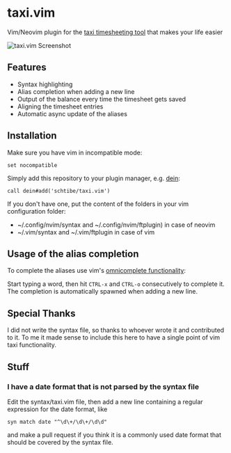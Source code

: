 # taxi.vim

Vim/Neovim plugin for the [taxi timesheeting tool](https://github.com/sephii/taxi/)
that makes your life easier

![taxi.vim Screenshot](taxi-vim.png)


## Features

* Syntax highlighting
* Alias completion when adding a new line
* Output of the balance every time the timesheet gets saved
* Aligning the timesheet entries
* Automatic async update of the aliases


## Installation

Make sure you have vim in incompatible mode:

```
set nocompatible
```

Simply add this repository to your plugin manager, e.g. [dein](https://github.com/Shougo/dein.vim):

```
call dein#add('schtibe/taxi.vim')
```

If you don't have one, put the content of the folders in your vim 
configuration folder: 

* ~/.config/nvim/syntax and ~/.config/nvim/ftplugin) in case of neovim
* ~/.vim/syntax and ~/.vim/ftplugin in case of vim


## Usage of the alias completion

To complete the aliases use vim's [omnicomplete functionality](http://vim.wikia.com/wiki/Omni_completion):

Start typing a word, then hit `CTRL-x` and `CTRL-o` consecutively to complete 
it. The completion is automatically spawned when adding a new line.


## Special Thanks


I did not write the syntax file, so thanks to whoever wrote it and contributed 
to it. To me it made sense to include this here to have a single point of
vim taxi functionality.


## Stuff

### I have a date format that is not parsed by the syntax file

Edit the syntax/taxi.vim file, then add a new line containing a regular 
expression for the date format, like

```syn match date "^\d\+/\d\+/\d\d"```

and make a pull request if you think it is a commonly used date format that
should be covered by the syntax file.
